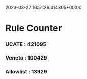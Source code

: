 2023-03-27 16:51:26.414805+00:00
# Rule Counter 
 ### UCATE : 421095

 ### Veneto : 100429

 ### Allowlist : 13929